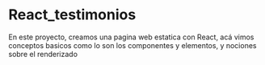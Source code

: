 
# React_testimonios

En este proyecto, creamos una pagina web estatica con React, acá vimos conceptos basicos como lo son los componentes y elementos, y nociones sobre el renderizado
